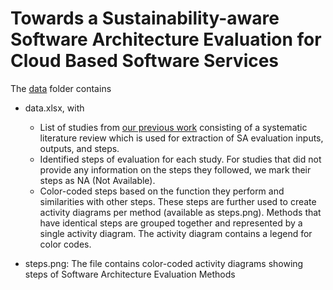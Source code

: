 # Towards a Sustainability-aware Software Architecture Evaluation for Cloud Based Software Services

The [data](data/) folder contains
  - data.xlsx, with
    - List of studies from [our previous work](https://research.vu.nl/ws/portalfiles/portal/217234254/PosterPaper_ICSA23_IFatima_CameraReady.pdf) consisting of a systematic literature review which is used for extraction of SA evaluation inputs, outputs, and steps.
    - Identified steps of evaluation for each study. For studies that did not provide any information on the steps they followed, we mark their steps as NA (Not Available).
    - Color-coded steps based on the function they perform and similarities with other steps. These steps are further used to create activity diagrams per method (available as steps.png). Methods that have identical steps are grouped together and represented by a single activity diagram.  The activity diagram contains a legend for color codes.

  - steps.png: The file contains color-coded activity diagrams showing steps of Software Architecture Evaluation Methods
